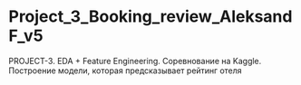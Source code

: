 # Project_3_Booking_review_AleksandF_v5
PROJECT-3. EDA + Feature Engineering. Соревнование на Kaggle. Построение модели, которая предсказывает рейтинг отеля
